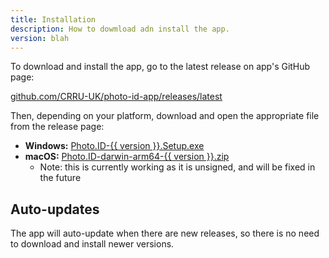 ```yaml
---
title: Installation
description: How to dowmload adn install the app.
version: blah
---
```


To download and install the app, go to the latest release on app's GitHub page:

[github.com/CRRU-UK/photo-id-app/releases/latest](https://github.com/CRRU-UK/photo-id-app/releases/latest)

Then, depending on your platform, download and open the appropriate file from the release page:

- **Windows:** [Photo.ID-{{ version }}.Setup.exe](blah)
- **macOS:** [Photo.ID-darwin-arm64-{{ version }}.zip](blah)
  - Note: this is currently working as it is unsigned, and will be fixed in the future

## Auto-updates

The app will auto-update when there are new releases, so there is no need to download and install newer versions.
